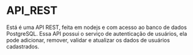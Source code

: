 # API_REST
Está é uma API REST, feita em nodejs e com acesso ao banco de dados PostgreSQL. Essa API possui o serviço de autenticação de usuários, ela pode adicionar, remover, validar e atualizar os dados de usuários cadastrados.
